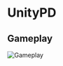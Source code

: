 # UnityPD
## Gameplay
![Gameplay](https://raw.githubusercontent.com/WuzzyLV/UnityPD/master/media/gameplay.gif?token=GHSAT0AAAAAACBVVAROJEBGSOF6VS3U4DEKZCRYAVA)

